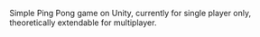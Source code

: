 Simple Ping Pong game on Unity, currently for single player only, theoretically extendable for multiplayer.

